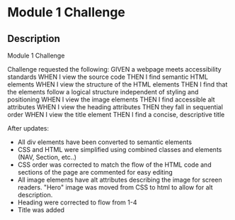 # Module 1 Challenge

## Description
Module 1 Challenge

Challenge requested the following:
GIVEN a webpage meets accessibility standards
WHEN I view the source code
THEN I find semantic HTML elements
WHEN I view the structure of the HTML elements
THEN I find that the elements follow a logical structure independent of styling and positioning
WHEN I view the image elements
THEN I find accessible alt attributes
WHEN I view the heading attributes
THEN they fall in sequential order
WHEN I view the title element
THEN I find a concise, descriptive title

After updates:

* All div elements have been converted to semantic elements
* CSS and HTML were simplified using combined classes and elements (NAV, Section, etc..)
* CSS order was corrected to match the flow of the HTML code and sections of the page are commented for easy editing
* All image elements have alt attributes describing the image for screen readers.  "Hero" image was moved from CSS to html to allow for alt description.
* Heading were corrected to flow from 1-4
* Title was added 



